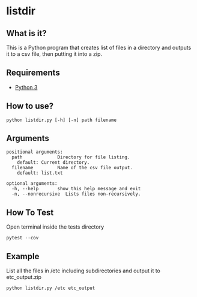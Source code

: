 # listdir

## What is it?
This is a Python program that creates list of files in a directory and outputs it to a csv file, then putting it into a zip.

## Requirements
- [Python 3](https://www.python.org/downloads/)

## How to use?
```
python listdir.py [-h] [-n] path filename
```

## Arguments
```
positional arguments:
  path             Directory for file listing.
    default: Current directory.
  filename         Name of the csv file output.
    default: list.txt

optional arguments:
  -h, --help       show this help message and exit
  -n, --nonrecursive  Lists files non-recursively.
```
## How To Test
Open terminal inside the tests directory
```
pytest --cov
```
## Example
List all the files in /etc including subdirectories and output it to etc_output.zip
```
python listdir.py /etc etc_output
```
